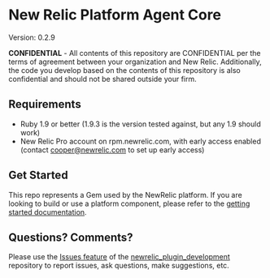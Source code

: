 # New Relic Platform Agent Core
Version: 0.2.9

**CONFIDENTIAL** - All contents of this repository are CONFIDENTIAL
per the terms of agreement between your organization and New
Relic. Additionally, the code you develop based on the contents of
this repository is also confidential and should not be shared outside
your firm.

## Requirements
 * Ruby 1.9 or better (1.9.3 is the version tested against, but any 1.9 should work)
 * New Relic Pro account on rpm.newrelic.com, with early access enabled 
   (contact cooper@newrelic.com to set up early access)

## Get Started

This repo represents a Gem used by the NewRelic platform. If you are
looking to build or use a platform component, please refer to the 
[getting started documentation](http://newrelic.com/docs/platform/getting-started).

## Questions? Comments?

Please use the 
[Issues feature](https://github.com/newrelic-platform/newrelic_plugin_development/issues)
of the
[newrelic\_plugin\_development](https://github.com/newrelic-platform/newrelic_plugin_development)
repository to report issues, ask questions, make suggestions, etc.

